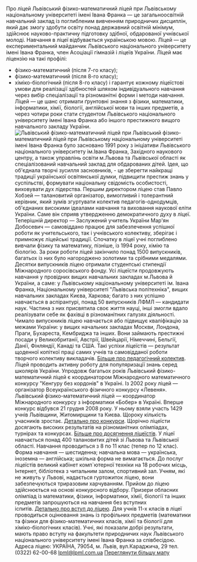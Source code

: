 Про ліцей
Львівський фізико-математичний ліцей при Львівському національному університеті імені Івана Франка — це загальноосвітній навчальний заклад із поглибленим вивченням природничих дисциплін, який дає змогу здобути освіту понад державний освітній мінімум, здійснює науково-практичну підготовку здібної, обдарованої учнівської молоді. Навчання в ліцеї відбувається українською мовою.
Ліцей — це експериментальний майданчик Львівського національного університету імені Івана Франка, член Асоціації гімназій і ліцеїв України.
Ліцей має ліцензію на такі профілі:
- фізико-математичний (після 7-го класу);
- фізико-математичний (після 8-го класу);
- хіміко-біологічний (після 8-го класу)
і гарантує кожному ліцеїстові умови для реалізації здібностей шляхом індивідуального навчання через вибір спеціалізації та різноманітні форми і методи навчання.
Ліцей — це шанс отримати ґрунтовні знання з фізики, математики, інформатики, хімії, біології, англійської мови та інших предметів, а через чотири роки стати студентом Львівського національного університету імені Івана Франка або іншого престижного вищого навчального закладу України.
![Львівський фізико-математичний ліцей при](/images/про-ліцей/lyceum.png)
Львівський фізико-математичний ліцей при Львівському національному університеті імені Івана Франка було засновано 1991 року з ініціативи Львівського національного університету ім.Івана Франка, Західного наукового центру, а також управлінь освіти м.Львова та Львівської області як спеціалізований навчальний заклад для обдарованих дітей. Ідея, що об'єднала творчі зусилля засновників, - це зберегти найкращі традиції української освітянської думки, підвищити престиж знань у суспільстві, формувати національну свідомість особистості, виховувати дух лідерства.
Першим директором ліцею став Павло Хобзей — талановитий організатор, вимогливий і толерантний керівник, який зумів згуртувати колектив педагогів-однодумців, об'єднаних високими ідеалами навчання та виховання наукової еліти України. Саме він сприяв утвердженню демократичного духу в ліцеї.
Теперішній директор — Заслужений учитель України Мар'ян Добосевич — самовіддано працює для забезпечення успішної роботи як учительського, так і учнівського колективу, зберігає і примножує ліцейські традиції.
Cпочатку в ліцеї учні поглиблено вивчали фізику та математику, пізніше, із 1994 року, хімію та біологію.
За роки роботи ліцей закінчило понад 1500 випускників, багатьох із них було нагороджено золотими та срібними медалями. Десятки випускників ліцею отримали студентські стипендії Міжнародного соросівського фонду.
Усі ліцеїсти продовжують навчання у провідних вищих навчальних закладах м.Львова й України, а саме: у Львівському національному університеті ім. Івана Франка, Національному університеті "Львівська політехніка", вищих навчальних закладах Києва, Харкова; багато з них успішно навчається в аспірантурі, понад 50 випускників ЛФМЛ — кандидати наук. Частина з них присвятила своє життя науці, інші змогли вдало реалізувати себе як фахівці в різноманітних галузях діяльності. Чимало випускників ліцею навчається або підвищує кваліфікацію за межами України: у вищих начальних закладах Москви, Лондона, Праги, Бухареста, Кембриджа та інших. Вони займають престижні посади у Великобританії, Австрії, Швейцарії, Німеччині, Бельгії, Данії, Фінляндії, Канаді та США.
Такі успіхи ліцеїстів — результат щоденної копіткої праці самих учнів та самовідданої роботи творчого колективу викладачів. [Більше про педагогічний колектив](/колектив/).
Ліцей проводить активну роботу для популяризації знань серед школярів України.
Упродовж багатьох років Львівський фізико-математичний ліцей є координатором Міжнародного математичного конкурсу "Кенгуру без кордонів" в Україні.
Із 2002 року ліцей — організатор Всеукраїнського фізичного конкурсу «Левеня».
Львівський фізико-математичний ліцей — координатор Міжнародного конкурсу з інформатики «Бобер» в Україні. Вперше конкурс відбувся 21 грудня 2008 року. У ньому взяли участь 1429 учнів Львівщини, Житомирщини та Києва. Щороку кількість учасників зростає. [Детально про конкурси](/info/about/конкурси/).
Щорічно ліцеїсти досягають високих результатів на різноманітних олімпіадах, турнірах та конкурсах. [Більше про досягнення ліцеїстів](/info/education/).
У ліцеї навчається понад 400 талановитих дітей зі Львова та Львівської області. Навчання проводиться з 8 по 11 клас (тепер по 12 клас). Форма навчання — шестиденна; навчальна мова — українська, іноземна — англійська; шкільна форма не вимагається. До послуг ліцеїстів великий кабінет комп`ютерної техніки на 18 робочих місць, Інтернет, бібліотека з читальним залом, спортивний зал. Учням, які не живуть у Львові, надається гуртожиток ліцею, вони забезпечуються триразовим харчуванням.
Прийом до ліцею здійснюється на основі конкурсного відбору. Призери обласних олімпіад із математики, фізики, інформатики, хімії, біології та інших предметів запрошуються на навчання без вступних іспитів. [Детально про вступ до ліцею](/info/for-entrants/).
Для учнів 11-х класів в ліцеї проводиться оцінювання знань із профільних предметів (математики та фізики для фізико-математичних класів, хімії та біології для хіміко-біологічних класів). Учні, які показали добрі результати, мають право вступу на факультети природничих наук Львівського національного університету імені Івана Франка за співбесідою.
Адреса ліцею:
УКРАЇНА, 79054, м. Львів, вул.Караджича, 29
тел. (0322) 62-00-68
lpml@lpml.com.ua
[Переглянути більшу мапу](https://maps.google.com/maps?f=q&amp;source=embed&amp;hl=uk&amp;geocode=&amp;q=29+%D1%83%D0%BB%D0%B8%D1%86%D0%B0+%D0%9A%D0%B0%D1%80%D0%B0%D0%B4%D0%B6%D0%B8%D1%87%D0%B0,+%D0%9B%D1%8C%D0%B2%D1%96%D0%B2,+%D0%9B%D1%8C%D0%B2%D1%96%D0%B2%D1%81%D1%8C%D0%BA%D0%B0+%D0%BE%D0%B1%D0%BB%D0%B0%D1%81%D1%82%D1%8C,+%D0%A3%D0%BA%D1%80%D0%B0%D1%97%D0%BD%D0%B0&amp;aq=0&amp;oq=29+%D0%BA%D0%B0%D1%80%D0%B0%D0%B4%D0%B6%D0%B8%D1%87%D0%B0&amp;sll=37.0625,-95.677068&amp;sspn=51.754532,64.6875&amp;ie=UTF8&amp;hq=&amp;hnear=%D0%B2%D1%83%D0%BB.+%D0%9A%D0%B0%D1%80%D0%B0%D0%B4%D0%B6%D0%B8%D1%87%D0%B0,+29,+%D0%9B%D1%8C%D0%B2%D1%96%D0%B2,+%D0%9B%D1%8C%D0%B2%D1%96%D0%B2%D1%81%D1%8C%D0%BA%D0%B0+%D0%BE%D0%B1%D0%BB%D0%B0%D1%81%D1%82%D1%8C,+%D0%A3%D0%BA%D1%80%D0%B0%D1%97%D0%BD%D0%B0&amp;t=m&amp;z=14&amp;iwloc=r0&amp;ll=49.824116,23.971426)
